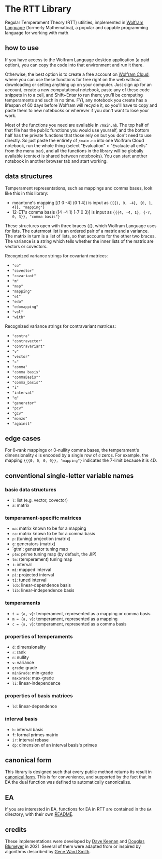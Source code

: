 # The RTT Library

Regular Temperament Theory (RTT) utilities, implemented in [Wolfram Language](https://www.wolfram.com/language/) (formerly Mathematica), a popular and capable programming language for working with math. 

## how to use

If you have access to the Wolfram Language desktop application (a paid option), you can copy the code into that environment and run it there.

Otherwise, the best option is to create a free account on [Wolfram Cloud](https://www.wolframcloud.com), where you can use these functions for free right on the web without downloading or setting anything up on your computer. Just sign up for an account, create a new computational notebook, paste any of these code snippets in to a cell, and Shift+Enter to run them; you'll be computing temperaments and such in no time. FYI, any notebook you create has a lifespan of 60 days before Wolfram will recycle it, so you'll have to copy and paste them to new notebooks or wherever if you don't want to lose your work.

Most of the functions you need are available in `/main.nb`. The top half of that file has the public functions you would use yourself, and the bottom half has the private functions that those rely on but you don't need to use directly. So just paste the entirety of `/main.nb` into one Wolfram Cloud notebook, run the whole thing (select "Evaluation" > "Evaluate all cells" from the menu bar), and all the functions in the library will be globally available (context is shared between notebooks). You can start another notebook in another browser tab and start working.

## data structures

Temperament representations, such as mappings and comma bases, look like this in this library:

* meantone's mapping \[⟨1 0 -4] ⟨0 1 4]⟩ is input as `{{{1, 0, -4}, {0, 1, 4}}, "mapping"}`
* 12-ET's comma basis ⟨\[4 -4 1⟩ \[-7 0 3⟩] is input as `{{{4, -4, 1}, {-7, 0, 3}}, "comma basis"}`

These structures open with three braces (`{`), which Wolfram Language uses for lists. The outermost list is an ordered pair of a matrix and a variance. The matrix in turn is a list of lists, so that accounts for the other two braces. The variance is a string which tells whether the inner lists of the matrix are vectors or covectors.

Recognized variance strings for covariant matrices:
* `"co"`
* `"covector"`
* `"covariant"`
* `"m"`
* `"map"`
* `"mapping"`
* `"et"`
* `"edo"`
* `"edomapping"`
* `"val"`
* `"with"`

Recognized variance strings for contravariant matrices:
* `"contra"`
* `"contravector"`
* `"contravariant"`
* `"v"`
* `"vector"`
* `"c"`
* `"comma"`
* `"comma basis"`
* `"commaBasis""`
* `"comma_basis""`
* `"i"`
* `"interval"`
* `"g"`
* `"generator"`
* `"pcv"`
* `"gcv"`
* `"monzo"`
* `"against"`

## edge cases

For 0-rank mappings or 0-nullity comma bases, the temperament's dimensionality `d` is encoded by a single row of `d` zeros. For example, the mapping `{{{0, 0, 0, 0}}, "mapping"}` indicates the 7-limit because it is 4D. 

## conventional single-letter variable names

### basic data structures
* `l`: list (e.g. vector, covector)
* `a`: matrix

### temperament-specific matrices
* `ma`: matrix known to be for a mapping
* `ca`: matrix known to be for a comma basis
* `p`: (tuning) projection (matrix)
* `g`: generators (matrix)
* `gtm': generator tuning map
* `ptm`: prime tuning map (by default, the JIP)
* `tm`: (temperament) tuning map
* `i`: interval
* `mi`: mapped interval
* `pi`: projected interval
* `ti`: tuned interval
* `ldb`: linear-dependence basis
* `lib`: linear-independence basis

### temperaments
* `t = {a, v}`: temperament, represented as a mapping or comma basis
* `m = {a, v}`: temperament, represented as a mapping
* `c = {a, v}`: temperament, represented as a comma basis

### properties of temperaments
* `d`: dimensionality
* `r`: rank
* `n`: nullity
* `v`: variance
* `grade`: grade
* `minGrade`: min-grade
* `maxGrade`: max-grade
* `li`: linear-independence

### properties of basis matrices

* `ld`: linear-dependence

### interval basis

* `b`: interval basis
* `f`: formal primes matrix
* `ir`: interval rebase
* `dp`: dimension of an interval basis's primes

## canonical form

This library is designed such that every public method returns its result in [canonical form](https://en.xen.wiki/w/canonical_form). This is for convenience, and supported by the fact that in EA the dual function was defined to automatically canonicalize.

## EA

If you are interested in EA, functions for EA in RTT are contained in the `EA` directory, with their own [README](https://github.com/cmloegcmluin/RTT/blob/main/EA/README.md).

## credits

These implementations were developed by [Dave Keenan](https://en.xen.wiki/w/Dave_Keenan) and [Douglas Blumeyer](https://en.xen.wiki/w/Douglas_Blumeyer) in 2021. Several of them were adapted from or inspired by algorithms described by [Gene Ward Smith](https://en.xen.wiki/w/Gene_Ward_Smith).
